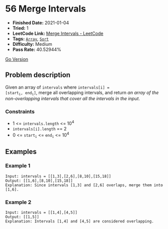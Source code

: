 # 56 Merge Intervals

- **Finished Date:** 2021-01-04
- **Tried:** 1
- **LeetCode Link:** [Merge Intervals - LeetCode](https://leetcode.com/problems/merge-intervals/)
- **Tags:** [`Array`](https://leetcode.com/tag/array/), [`Sort`](https://leetcode.com/tag/sort/)
- **Difficulty:** Medium
- **Pass Rate:** 40.52944%

[Go Version](../Go/56_Merge_Intervals/main.go)

## Problem description

Given an array of `intervals` where <code>intervals[i] = [start<sub>i</sub>, end<sub>i</sub>]</code>, merge all overlapping intervals, and return *an array of the non-overlapping intervals that cover all the intervals in the input*.

### Constraints

- 1 <= `intervals.length` <= 10<sup>4</sup>
- `intervals[i].length` == 2
- 0 <= <code>start<sub>i</sub></code> <= <code>end<sub>i</sub></code> <= 10<sup>4</sup>

## Examples

### Example 1

```
Input: intervals = [[1,3],[2,6],[8,10],[15,18]]
Output: [[1,6],[8,10],[15,18]]
Explanation: Since intervals [1,3] and [2,6] overlaps, merge them into [1,6].
```

### Example 2

```
Input: intervals = [[1,4],[4,5]]
Output: [[1,5]]
Explanation: Intervals [1,4] and [4,5] are considered overlapping.
```
